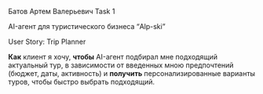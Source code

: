 Батов Артем Валерьевич
Task 1
 
AI-агент для туристического бизнеса “Alp-ski”

User Story: Trip Planner

**Как** клиент я хочу, **чтобы** AI-агент подбирал мне подходящий актуальный тур, в зависимости от введенных мною 
предпочтений (бюджет, даты, активность) и **получить** персонализированные варианты туров, чтобы быстро выбрать подходящий.
